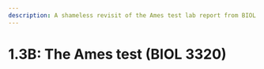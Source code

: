 ```yaml
---
description: A shameless revisit of the Ames test lab report from BIOL 3320.
---
```


# 1.3B: The Ames test (BIOL 3320)

